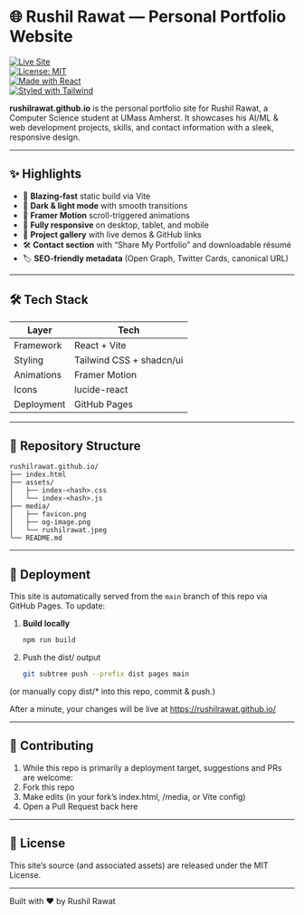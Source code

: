 # 🌐 Rushil Rawat — Personal Portfolio Website

[![Live Site](https://img.shields.io/badge/Live-Portfolio-blue?logo=github&logoColor=white)](https://rushilrawat.github.io/)  
[![License: MIT](https://img.shields.io/badge/License-MIT-green.svg)](LICENSE)  
[![Made with React](https://img.shields.io/badge/Made%20with-React-blue?logo=react)](https://reactjs.org/)  
[![Styled with Tailwind](https://img.shields.io/badge/Styled%20with-Tailwind%20CSS-blue?logo=tailwindcss)](https://tailwindcss.com/)  

**rushilrawat.github.io** is the personal portfolio site for Rushil Rawat, a Computer Science student at UMass Amherst. It showcases his AI/ML & web development projects, skills, and contact information with a sleek, responsive design.

---

## ✨ Highlights

- 🚀 **Blazing-fast** static build via Vite  
- 🌙 **Dark & light mode** with smooth transitions  
- 🎨 **Framer Motion** scroll-triggered animations  
- 📱 **Fully responsive** on desktop, tablet, and mobile  
- 🔗 **Project gallery** with live demos & GitHub links  
- 🛠️ **Contact section** with “Share My Portfolio” and downloadable résumé  
- 🏷️ **SEO-friendly metadata** (Open Graph, Twitter Cards, canonical URL)  

---

## 🛠️ Tech Stack

| Layer            | Tech                                                          |
| ---------------- | ------------------------------------------------------------- |
| Framework        | React + Vite                                                  |
| Styling          | Tailwind CSS + shadcn/ui                                      |
| Animations       | Framer Motion                                                 |
| Icons            | lucide-react                                                  |
| Deployment       | GitHub Pages                                                  |

---

## 📂 Repository Structure
```
rushilrawat.github.io/
├── index.html
├── assets/
│   ├── index-<hash>.css
│   └── index-<hash>.js
├── media/
│   ├── favicon.png
│   ├── og-image.png
│   └── rushilrawat.jpeg
└── README.md
```
---

## 🚀 Deployment

This site is automatically served from the `main` branch of this repo via GitHub Pages. To update:

1. **Build locally**  
   ```bash
   npm run build
2. Push the dist/ output
   ```bash
   git subtree push --prefix dist pages main
(or manually copy dist/* into this repo, commit & push.)

After a minute, your changes will be live at https://rushilrawat.github.io/

---


## 🤝 Contributing
1. While this repo is primarily a deployment target, suggestions and PRs are welcome:
2. Fork this repo
3. Make edits (in your fork’s index.html, /media, or Vite config)
4. Open a Pull Request back here

---

## 📜 License
This site’s source (and associated assets) are released under the MIT License.

--- 

Built with ❤️ by Rushil Rawat


